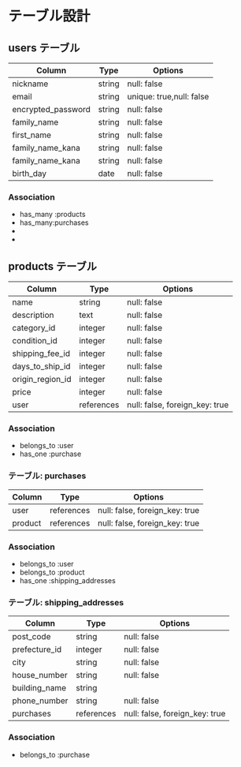 # テーブル設計

## users テーブル

| Column             | Type     | Options                  |
| ------------------ | -------- | ------------------------ |
| nickname           | string   | null: false              |
| email              | string   | unique: true,null: false |
| encrypted_password | string   | null: false              |
| family_name        | string   | null: false              |
| first_name         | string   | null: false              |
| family_name_kana   | string   | null: false              |
| family_name_kana   | string   | null: false              |
| birth_day          | date     | null: false              |

### Association
- has_many :products 
- has_many:purchases
- 
- 

## products テーブル

| Column             | Type       | Options                                        |
| ------------------ | ---------- | ---------------------------------------------- |
| name               | string     | null: false                                    |
| description        | text       | null: false                                    |
| category_id        | integer    | null: false                                    |
| condition_id       | integer    | null: false                                    |
| shipping_fee_id    | integer    | null: false                                    |
| days_to_ship_id    | integer    | null: false                                    |
| origin_region_id   | integer    | null: false                                    |
| price              | integer    | null: false                                    |
| user               | references | null: false, foreign_key: true                 |

### Association
- belongs_to :user
- has_one :purchase

### テーブル: purchases

| Column         | Type         | Options                            |
| -------------- | ------------ | ---------------------------------- |
| user           | references   | null: false, foreign_key: true     |
| product        | references   | null: false, foreign_key: true     |

### Association
- belongs_to :user
- belongs_to :product
- has_one :shipping_addresses

### テーブル: shipping_addresses

| Column         | Type       | Options                          |
| -------------- | ---------- | -------------------------------- |
| post_code      | string     | null: false                      |
| prefecture_id  | integer    | null: false                      |
| city           | string     | null: false                      |
| house_number   | string     | null: false                      |
| building_name  | string     |                                  |
| phone_number   | string     | null: false                      |
| purchases      | references | null: false, foreign_key: true   |

### Association
- belongs_to :purchase

